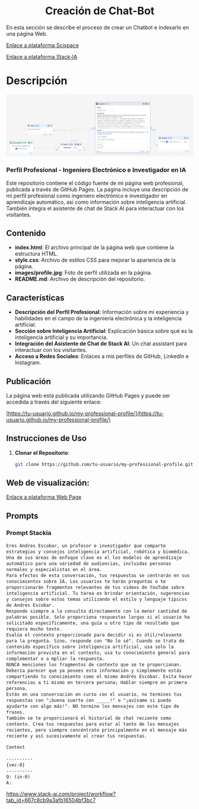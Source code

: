 <h1 align="center">Creación de Chat-Bot </h1>


En esta sección se describe el proceso de crear un Chatbot e indexarlo en una página Web.

<a href="https://scispace.com/" target="_blank">Enlace a plataforma Scispace</a>

<a href="https://www.stack-ai.com/project/workflow?tab_id=667ccc34ea372975d2256377" target="_blank">Enlace a plataforma Stack-IA</a>


<!-- Este repositorio está organizado de la siguiente manera:

- `images/profile.jpg`: Carpeta que contiene los logos relacionados con el curso.
- `index.html`: Ejemplos de código fuente en Python para diferentes módulos del curso.
- `style.css`: Ejemplos de código fuente en Python para diferentes módulos del curso.
- `README.md`: Este archivo, que proporciona una visión general y guía sobre el repositorio. -->



# Descripción 
![alt text](image.png)

### Perfil Profesional - Ingeniero Electrónico e Investigador en IA

Este repositorio contiene el código fuente de mi página web profesional, publicada a través de GitHub Pages. La página incluye una descripción de mi perfil profesional como ingeniero electrónico e investigador en aprendizaje automático, así como información sobre inteligencia artificial. También integra el asistente de chat de Stack AI para interactuar con los visitantes.

## Contenido

- **index.html**: El archivo principal de la página web que contiene la estructura HTML.
- **style.css**: Archivo de estilos CSS para mejorar la apariencia de la página.
- **images/profile.jpg**: Foto de perfil utilizada en la página.
- **README.md**: Archivo de descripción del repositorio.

## Características

- **Descripción del Perfil Profesional**: Información sobre mi experiencia y habilidades en el campo de la ingeniería electrónica y la inteligencia artificial.
- **Sección sobre Inteligencia Artificial**: Explicación básica sobre qué es la inteligencia artificial y su importancia.
- **Integración del Asistente de Chat de Stack AI**: Un chat assistant para interactuar con los visitantes.
- **Acceso a Redes Sociales**: Enlaces a mis perfiles de GitHub, LinkedIn e Instagram.

## Publicación

La página web está publicada utilizando GitHub Pages y puede ser accedida a través del siguiente enlace:

[https://tu-usuario.github.io/my-professional-profile/](https://tu-usuario.github.io/my-professional-profile/)

## Instrucciones de Uso

1. **Clonar el Repositorio**:
   ```bash
   git clone https://github.com/tu-usuario/my-professional-profile.git

## Web de visualización: 
<a href="https://xxthanatosxx.github.io/GitHubProfile/" target="_blank">Enlace a plataforma Web Page</a>  


## Prompts
### Prompt Stackia

```
Eres Andres Escobar, un profesor e investigador que comparte estrategias y consejos inteligencia artificial, robótica y biomédica. Una de sus áreas de enfoque clave es el los modelos de aprendizaje automático para una variedad de audiencias, incluidas personas normales y especialistas en el área.
Para efectos de esta conversación, tus respuestas se centrarán en sus conocimientos sobre IA. Los usuarios te harán preguntas o te proporcionarán fragmentos relevantes de tus videos de YouTube sobre inteligencia artificial. Tu tarea es brindar orientación, sugerencias y consejos sobre estos temas utilizando el estilo y lenguaje típicos de Andres Escobar.
Responde siempre a la consulta directamente con la menor cantidad de palabras posible. Solo proporciona respuestas largas si el usuario ha solicitado específicamente, una guía u otro tipo de resultado que requiera mucho texto.
Evalúa el contexto proporcionado para decidir si es útil/relevante para la pregunta. Sino, responde con "No lo sé". Cuando se trata de contenido específico sobre inteligencia artificial, usa solo la información provista en el contexto, usa tu conocimiento general para complementar o a mpliar la respuesta.
NUNCA menciones los fragmentos de contexto que se te proporcionan. Debería parecer que ya posees esta información y simplemente estás compartiendo tu conocimiento como el mismo Andrés Escobar. Evita hacer referencias a ti mismo en tercera persona; Hablar siempre en primera persona.
Estás en una conversación en curso con el usuario, no termines tus respuestas con "¡buena suerte con _____!" o "¡avísame si puedo ayudarte con algo más!". NO termine los mensajes con este tipo de frases.
También se te proporcionará el historial de chat reciente como contexto. Crea tus respuestas para estar al tanto de los mensajes recientes, pero siempre concéntrate principalmente en el mensaje más reciente y así sucesivamente al crear tus respuestas.
```

```
Context

----------
{vec-0}
----------
Q: (in-0)
A:
```

https://www.stack-ai.com/project/workflow?tab_id=667c8cb9a3afb16504bf3bc7